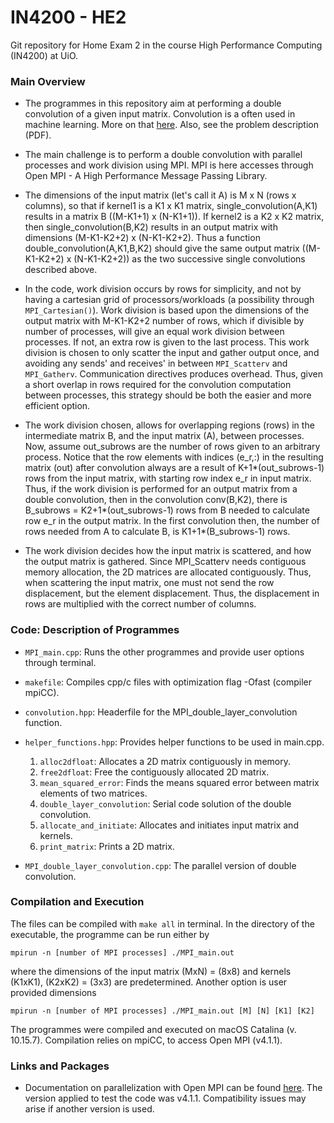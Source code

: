 # IN4200 - HE2
Git repository for Home Exam 2 in the course High Performance Computing (IN4200) at UiO.

### Main Overview
* The programmes in this repository aim at performing a double convolution of a given input matrix. Convolution is a often used in machine learning. More on that [here](https://anhreynolds.com/blogs/cnn.html). Also, see the problem description (PDF).

* The main challenge is to perform a double convolution with parallel processes and work division using MPI. MPI is here accesses through Open MPI - A High Performance Message Passing Library.

* The dimensions of the input matrix (let's call it A) is M x N (rows x columns), so that if kernel1 is a K1 x K1 matrix, single_convolution(A,K1) results in a matrix B ((M-K1+1) x (N-K1+1)). If kernel2 is a K2 x K2 matrix, then single_convolution(B,K2) results in an output matrix with dimensions (M-K1-K2+2) x (N-K1-K2+2). Thus a function double_convolution(A,K1,B,K2) should give the same output matrix ((M-K1-K2+2) x (N-K1-K2+2)) as the two successive single convolutions described above.

* In the code, work division occurs by rows for simplicity, and not by having a cartesian grid of processors/workloads (a possibility through ```MPI_Cartesian()```). Work division is based upon the dimensions of the output matrix with M-K1-K2+2 number of rows, which if divisible by number of processes, will give an equal work division between processes. If not, an extra row is given to the last process. This work division is chosen to only scatter the input and gather output once, and avoiding any sends' and receives' in between ```MPI_Scatterv``` and ```MPI_Gatherv```. Communication directives produces overhead. Thus, given a short overlap in rows required for the convolution computation between processes, this strategy should be both the easier and more efficient option.

* The work division chosen, allows for overlapping regions (rows) in the intermediate matrix B, and the input matrix (A), between processes. Now, assume out_subrows are the number of rows given to an arbitrary process. Notice that the row elements with indices (e_r,:) in the resulting matrix (out) after convolution always are a result of K+1*(out_subrows-1) rows from the input matrix, with starting row index e_r in input matrix.  Thus, if the work division is performed for an output matrix from a double convolution, then  in the convolution conv(B,K2), there is B_subrows = K2+1*(out_subrows-1) rows from B needed to calculate row e_r in the output matrix. In the first convolution then, the number of rows needed from A to calculate B, is K1+1*(B_subrows-1) rows.

* The work division decides how the input matrix is scattered, and how the output matrix is gathered. Since MPI_Scatterv needs contiguous memory allocation, the 2D matrices are allocated contiguously. Thus, when scattering the input matrix, one must not send the row displacement, but the element displacement. Thus, the displacement in rows are multiplied with the correct number of columns.


### Code: Description of Programmes
- ```MPI_main.cpp```: Runs the other programmes and provide user options through terminal.

- ```makefile```: Compiles cpp/c files with optimization flag -Ofast (compiler mpiCC).

-  ```convolution.hpp```: Headerfile for the MPI_double_layer_convolution function.

- ```helper_functions.hpp```: Provides helper functions to be used in main.cpp.
    1. ```alloc2dfloat```: Allocates a 2D matrix contiguously in memory.
    2. ```free2dfloat```: Free the contiguously allocated 2D matrix.
    3. ```mean_squared_error```: Finds the means squared error between matrix elements of two matrices.
    4. ```double_layer_convolution```: Serial code solution of the double convolution.
    5. ```allocate_and_initiate```: Allocates and initiates input matrix and kernels.
    6. ```print_matrix```: Prints a 2D matrix.

- ```MPI_double_layer_convolution.cpp```: The parallel version of double convolution.


### Compilation and Execution

The files can be compiled with ```make all``` in terminal. In the directory of the executable, the programme can be run either by
```
mpirun -n [number of MPI processes] ./MPI_main.out
```
where the dimensions of the input matrix (MxN) = (8x8) and kernels (K1xK1), (K2xK2) = (3x3) are predetermined. Another option is user provided dimensions

```
mpirun -n [number of MPI processes] ./MPI_main.out [M] [N] [K1] [K2]
```

The programmes were compiled and executed on macOS Catalina (v. 10.15.7). Compilation relies on mpiCC, to access Open MPI (v4.1.1).

### Links and Packages

- Documentation on parallelization with Open MPI can be found [here](https://www.open-mpi.org/doc/). The version applied to test the code was  v4.1.1. Compatibility issues may arise if another version is used.
